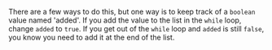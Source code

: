There are a few ways to do this, but one way is to keep track of a `boolean` value named 'added'. If you add the value
to the list in the `while` loop, change `added` to `true`. If you get out of the `while` loop and `added` is still 
`false`, you know you need to add it at the end of the list.